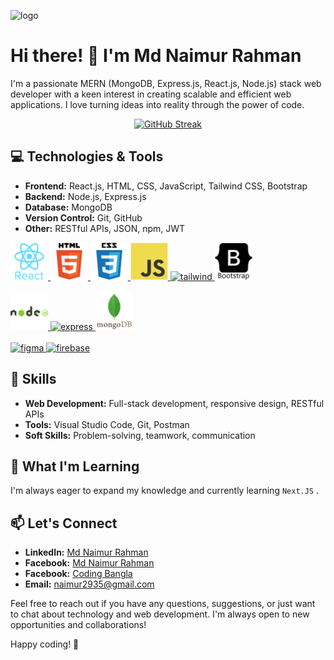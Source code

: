 ![logo](https://raw.githubusercontent.com/naimur8606/naimur8606/main/Images/git%20cover.jpg)

# Hi there! 👋 I'm Md Naimur Rahman

I'm a passionate MERN (MongoDB, Express.js, React.js, Node.js) stack web developer with a keen interest in creating scalable and efficient web applications. I love turning ideas into reality through the power of code.

<p align='center'><a href="https://git.io/streak-stats"><img src="https://github-readme-streak-stats.herokuapp.com?user=naimur8606&theme=transparent&hide_border=true" alt="GitHub Streak" /></a></p>

## 💻 Technologies & Tools 

- **Frontend:** React.js, HTML, CSS, JavaScript, Tailwind CSS, Bootstrap
- **Backend:** Node.js, Express.js
- **Database:** MongoDB
- **Version Control:** Git, GitHub
- **Other:** RESTful APIs, JSON, npm, JWT
<p align="left"> 
    <a href="https://reactjs.org/" target="_blank" rel="noreferrer"> 
        <img src="https://raw.githubusercontent.com/devicons/devicon/master/icons/react/react-original-wordmark.svg" alt="react" width="60" height="60"/> 
    </a>
    <a href="https://www.w3.org/html/" target="_blank" rel="noreferrer"> 
        <img src="https://raw.githubusercontent.com/devicons/devicon/master/icons/html5/html5-original-wordmark.svg" alt="html5" width="60" height="60"/> 
    </a>
    <a href="https://www.w3schools.com/css/" target="_blank" rel="noreferrer"> 
        <img src="https://raw.githubusercontent.com/devicons/devicon/master/icons/css3/css3-original-wordmark.svg" alt="css3" width="60" height="60"/> 
    </a>
    <a href="https://developer.mozilla.org/en-US/docs/Web/JavaScript" target="_blank" rel="noreferrer"> 
        <img src="https://raw.githubusercontent.com/devicons/devicon/master/icons/javascript/javascript-original.svg" alt="javascript" width="60" height="60"/> 
    </a> 
    <a href="https://tailwindcss.com/" target="_blank" rel="noreferrer"> 
        <img src="https://www.vectorlogo.zone/logos/tailwindcss/tailwindcss-icon.svg" alt="tailwind" width="60" height="60"/> 
    </a>
    <a href="https://getbootstrap.com" target="_blank" rel="noreferrer"> 
        <img src="https://raw.githubusercontent.com/devicons/devicon/master/icons/bootstrap/bootstrap-plain-wordmark.svg" alt="bootstrap" width="60" height="60"/> 
    </a> <br> <br>
    <a href="https://nodejs.org" target="_blank" rel="noreferrer"> 
        <img src="https://raw.githubusercontent.com/devicons/devicon/master/icons/nodejs/nodejs-original-wordmark.svg" alt="nodejs" width="60" height="60"/> 
    </a>
    <a href="https://expressjs.com" target="_blank" rel="noreferrer"> 
        <img src="https://github.com/naimur8606/naimur8606/blob/main/Images/expressjs_logo.png?raw=true" alt="express" width="70" height="60"/> 
    </a>  
    <a href="https://www.mongodb.com/" target="_blank" rel="noreferrer"> 
        <img src="https://raw.githubusercontent.com/devicons/devicon/master/icons/mongodb/mongodb-original-wordmark.svg" alt="mongodb" width="60" height="60"/> 
    </a> <br> <br>
    <a href="https://www.figma.com/" target="_blank" rel="noreferrer"> 
        <img src="https://www.vectorlogo.zone/logos/figma/figma-icon.svg" alt="figma" width="60" height="60"/> 
    </a> 
    <a href="https://firebase.google.com/" target="_blank" rel="noreferrer"> 
        <img src="https://www.vectorlogo.zone/logos/firebase/firebase-icon.svg" alt="firebase" width="60" height="60"/> 
    </a>   
</p>

<!-- ## 🚀 What I'm Currently Working On

I'm currently working on [project name], where I'm [brief description of your current project]. I'm excited about [mention any challenges or interesting aspects of your project]. -->

## 🔧 Skills

- **Web Development:** Full-stack development, responsive design, RESTful APIs
- **Tools:** Visual Studio Code, Git, Postman
- **Soft Skills:** Problem-solving, teamwork, communication

## 🌱 What I'm Learning

I'm always eager to expand my knowledge and currently learning `Next.JS` .

## 📫 Let's Connect

- **LinkedIn:** [Md Naimur Rahman](https://www.linkedin.com/in/naimur2935/)
- **Facebook:** [Md Naimur Rahman](https://www.facebook.com/mdnaimurrahman8606/)
- **Facebook:** [Coding Bangla](http://www.youtube.com/@codingbangla1)
- **Email:** naimur2935@gmail.com

Feel free to reach out if you have any questions, suggestions, or just want to chat about technology and web development. I'm always open to new opportunities and collaborations!

Happy coding! 🚀

<!-- [![GitHub Streak](https://github-readme-streak-stats.herokuapp.com?user=naimur8606&theme=transparent&hide_border=true)](https://git.io/streak-stats) -->

